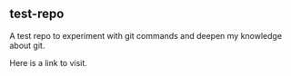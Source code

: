 ## test-repo

A test repo to experiment with git commands and deepen my knowledge about git.

Here is a link to visit.